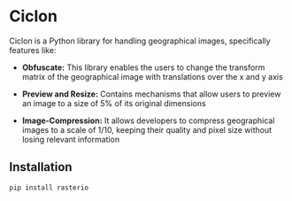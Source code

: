 # Ciclon

Ciclon is a Python library for handling geographical images, specifically features like:

* **Obfuscate:** This library enables the users to change the transform matrix of the geographical image 
with translations over the x and y axis

* **Preview and Resize:** Contains mechanisms that allow users to preview an image to a size of 5% of its original dimensions

* **Image-Compression:** It allows developers to compress geographical images to a scale of 1/10, keeping their quality and pixel size without losing relevant information

## Installation

`
pip install rasterio 
`

